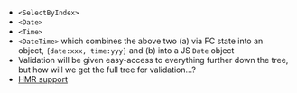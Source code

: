 - `<SelectByIndex>`
- `<Date>`
- `<Time>`
- `<DateTime>` which combines the above two (a) via FC state into an object, `{date:xxx, time:yyy}` and (b) into a JS `Date` object
- Validation will be given easy-access to everything further down the tree, but how will we get the full tree for validation...?
- [HMR support](https://github.com/mobxjs/mobx-state-tree/blob/4c2b19ec4a6a8d74064e4b8a87c0f8b46e97e621/examples/boxes/src/stores/domain-state.js#L94-L104)